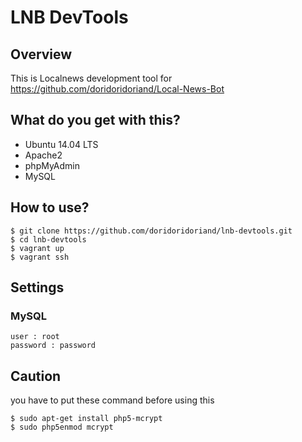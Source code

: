 # LNB DevTools

## Overview
This is Localnews development tool for https://github.com/doridoridoriand/Local-News-Bot

## What do you get with this?

- Ubuntu 14.04 LTS
- Apache2
- phpMyAdmin
- MySQL

## How to use?

```
$ git clone https://github.com/doridoridoriand/lnb-devtools.git
$ cd lnb-devtools
$ vagrant up
$ vagrant ssh
```

## Settings
### MySQL

```
user : root
password : password
```

## Caution
you have to put these command before using this

```
$ sudo apt-get install php5-mcrypt
$ sudo php5enmod mcrypt
```
